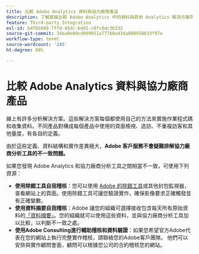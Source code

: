 ```yaml
---
title: 比較 Adobe Analytics 資料與協力廠商產品
description: 了解直接比較 Adobe Analytics 中的資料與其他 Analytics 解決方案所收集資料時的選項。
feature: Third-party Integration
exl-id: b4f85088-7ffd-45dc-bdd1-c0fc8dc3b332
source-git-commit: 34ba0e09cd909951a777b0ad3da080958633f97e
workflow-type: tm+mt
source-wordcount: '245'
ht-degree: 88%

---
```


# 比較 Adobe Analytics 資料與協力廠商產品

線上有許多分析解決方案。這些解決方案每個都使用自己的方法來實施作業程式碼和收集資料。不同產品對構成每個產品中使用的頁面檢視、造訪、不重複訪客和其他量度，有各自的定義。

由於這些定義、資料結構和實作差異極大，**Adobe 客戶服務不會疑難排解協力廠商分析工具的不一致問題。**

如果您發現 Adobe Analytics 和協力廠商分析工具之間相當不一致，可使用下列資源：

* **使用除錯工具自我稽核**：您可以使用 [Adobe 的除錯工具](https://experienceleague.adobe.com/docs/debugger/using/experience-cloud-debugger.html?lang=zh-Hant)或其他封包監視器，查看網站上的頁面。使用除錯工具可讓您驗證實作，確保影像要求正確觸發並有正確變數。
* **使用資料摘要自我稽核**：Adobe 讓您的組織可選擇接收包含每天所有原始資料的[「資料摘要」](/help/export/analytics-data-feed/data-feed-overview.md)。您的組織就可以使用這些資料，並與協力廠商分析工具加以比較，以判斷不一致之處。
* **使用Adobe Consulting進行輔助稽核和資料驗證**：如果您希望官方Adobe代表在您的網站上執行完整實作稽核，請聯絡您的Adobe客戶團隊。 他們可以安排與實作顧問會面，顧問可以根據您公司的合約稽核您的網站。
